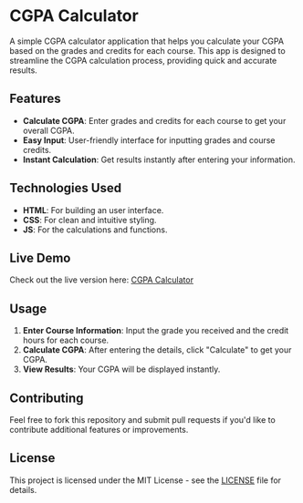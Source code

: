 # CGPA Calculator

A simple CGPA calculator application that helps you calculate your CGPA based on the grades and credits for each course. This app is designed to streamline the CGPA calculation process, providing quick and accurate results.

## Features

- **Calculate CGPA**: Enter grades and credits for each course to get your overall CGPA.
- **Easy Input**: User-friendly interface for inputting grades and course credits.
- **Instant Calculation**: Get results instantly after entering your information.

## Technologies Used

- **HTML**: For building an user interface.
- **CSS**: For clean and intuitive styling.
- **JS**: For the calculations and functions.

## Live Demo

Check out the live version here: [CGPA Calculator](https://meek-dolphin-3e91e1.netlify.app)

## Usage

1. **Enter Course Information**: Input the grade you received and the credit hours for each course.
2. **Calculate CGPA**: After entering the details, click "Calculate" to get your CGPA.
3. **View Results**: Your CGPA will be displayed instantly.

## Contributing

Feel free to fork this repository and submit pull requests if you'd like to contribute additional features or improvements.

## License

This project is licensed under the MIT License - see the [LICENSE](LICENSE) file for details.
